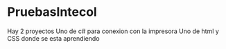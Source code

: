 # PruebasIntecol
Hay 2 proyectos
Uno de c# para conexion con la impresora
Uno de html y CSS donde se esta aprendiendo
